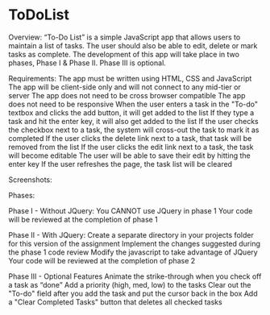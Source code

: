 # ToDoList

Overview:
“To-Do List” is a simple JavaScript app that allows users to maintain a list of tasks. The user should also be able to edit, delete or mark tasks as complete. The development of this app will take place in two phases, Phase I & Phase II.  Phase III is optional.


Requirements:
The app must be written using HTML, CSS and JavaScript
The app will be client-side only and will not connect to any mid-tier or server
The app does not need to be cross browser compatible
The app does not need to be responsive
When the user enters a task in the "To-do" textbox and clicks the add button, it will get added to the list
If they type a task and hit the enter key, it will also get added to the list
If the user checks the checkbox next to a task, the system will cross-out the task to mark it as completed
If the user clicks the delete link next to a task, that task will be removed from the list
If the user clicks the edit link next to a task, the task will become editable
The user will be able to save their edit by hitting the enter key
If the user refreshes the page, the task list will be cleared


Screenshots:






Phases:

Phase I - Without JQuery:
You CANNOT use JQuery in phase 1
Your code will be reviewed at the completion of phase 1

Phase II - With JQuery:
Create a separate directory in your projects folder for this version of the assignment
Implement the changes suggested during the phase 1 code review
Modify the javascript to take advantage of JQuery
Your code will be reviewed at the completion of phase 2

Phase III - Optional Features
Animate the strike-through when you check off a task as “done”
Add a priority (high, med, low) to the tasks
Clear out the "To-do" field after you add the task and put the cursor back in the box
Add a "Clear Completed Tasks" button that deletes all checked tasks
